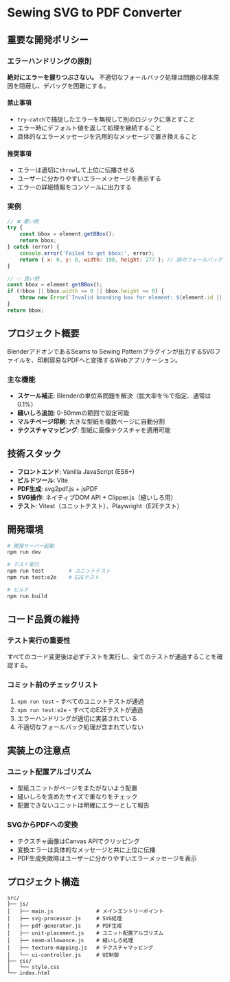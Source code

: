 # Sewing SVG to PDF Converter

## 重要な開発ポリシー

### エラーハンドリングの原則

**絶対にエラーを握りつぶさない。** 不適切なフォールバック処理は問題の根本原因を隠蔽し、デバッグを困難にする。

#### 禁止事項
- `try-catch`で捕捉したエラーを無視して別のロジックに落とすこと
- エラー時にデフォルト値を返して処理を継続すること
- 具体的なエラーメッセージを汎用的なメッセージで置き換えること

#### 推奨事項
- エラーは適切に`throw`して上位に伝播させる
- ユーザーに分かりやすいエラーメッセージを表示する
- エラーの詳細情報をコンソールに出力する

### 実例
```javascript
// ❌ 悪い例
try {
    const bbox = element.getBBox();
    return bbox;
} catch (error) {
    console.error('Failed to get bbox:', error);
    return { x: 0, y: 0, width: 190, height: 277 }; // 謎のフォールバック
}

// ✅ 良い例
const bbox = element.getBBox();
if (!bbox || bbox.width <= 0 || bbox.height <= 0) {
    throw new Error(`Invalid bounding box for element: ${element.id || 'unknown'}`);
}
return bbox;
```

## プロジェクト概要

BlenderアドオンであるSeams to Sewing Patternプラグインが出力するSVGファイルを、印刷容易なPDFへと変換するWebアプリケーション。

### 主な機能
- **スケール補正**: Blenderの単位系問題を解決（拡大率を％で指定、通常は0.1%）
- **縫いしろ追加**: 0-50mmの範囲で設定可能
- **マルチページ印刷**: 大きな型紙を複数ページに自動分割
- **テクスチャマッピング**: 型紙に画像テクスチャを適用可能

## 技術スタック

- **フロントエンド**: Vanilla JavaScript (ES6+)
- **ビルドツール**: Vite
- **PDF生成**: svg2pdf.js + jsPDF
- **SVG操作**: ネイティブDOM API + Clipper.js（縫いしろ用）
- **テスト**: Vitest（ユニットテスト）、Playwright（E2Eテスト）

## 開発環境

```bash
# 開発サーバー起動
npm run dev

# テスト実行
npm run test        # ユニットテスト
npm run test:e2e    # E2Eテスト

# ビルド
npm run build
```

## コード品質の維持

### テスト実行の重要性
すべてのコード変更後は必ずテストを実行し、全てのテストが通過することを確認する。

### コミット前のチェックリスト
1. `npm run test` - すべてのユニットテストが通過
2. `npm run test:e2e` - すべてのE2Eテストが通過
3. エラーハンドリングが適切に実装されている
4. 不適切なフォールバック処理が含まれていない

## 実装上の注意点

### ユニット配置アルゴリズム
- 型紙ユニットがページをまたがないよう配置
- 縫いしろを含めたサイズで重なりをチェック
- 配置できないユニットは明確にエラーとして報告

### SVGからPDFへの変換
- テクスチャ画像はCanvas APIでクリッピング
- 変換エラーは具体的なメッセージと共に上位に伝播
- PDF生成失敗時はユーザーに分かりやすいエラーメッセージを表示

## プロジェクト構造

```
src/
├── js/
│   ├── main.js              # メインエントリーポイント
│   ├── svg-processor.js     # SVG処理
│   ├── pdf-generator.js     # PDF生成
│   ├── unit-placement.js    # ユニット配置アルゴリズム
│   ├── seam-allowance.js    # 縫いしろ処理
│   ├── texture-mapping.js   # テクスチャマッピング
│   └── ui-controller.js     # UI制御
├── css/
│   └── style.css
└── index.html
```